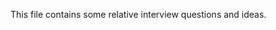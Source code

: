 This file contains some relative interview questions and ideas.
 
       
    
   
         
    
               
             
                       
                     
  
 
             
 
 
 
